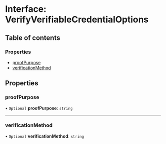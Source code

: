 # Interface: VerifyVerifiableCredentialOptions

## Table of contents

### Properties

- [proofPurpose](VerifyVerifiableCredentialOptions.md#proofpurpose)
- [verificationMethod](VerifyVerifiableCredentialOptions.md#verificationmethod)

## Properties

### proofPurpose

• `Optional` **proofPurpose**: `string`

___

### verificationMethod

• `Optional` **verificationMethod**: `string`
